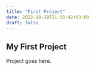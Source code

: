 ```yaml
---
title: "First Project"
date: 2022-10-29T21:50:42+03:00
draft: false
---
```


## My First Project

Project goes here.
